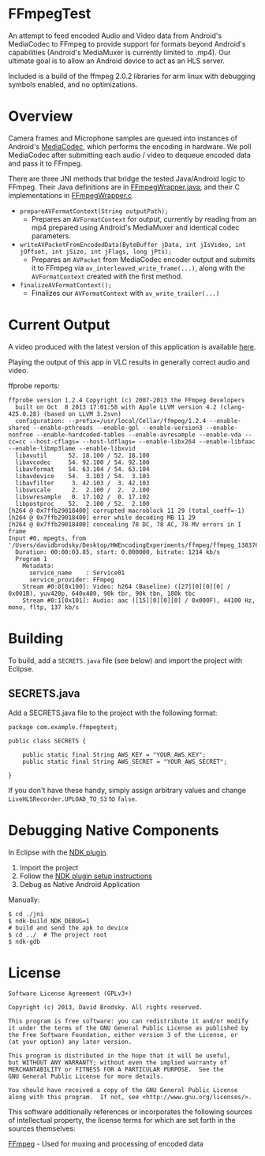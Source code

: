 # FFmpegTest
An attempt to feed encoded Audio and Video data from Android's MediaCodec to FFmpeg to provide support for formats beyond Android's capabilities (Android's MediaMuxer is currently limited to .mp4). Our ultimate goal is to allow an Android device to act as an HLS server. 

Included is a build of the ffmpeg 2.0.2 libraries for arm linux with debugging symbols enabled, and no optimizations.

# Overview

Camera frames and Microphone samples are queued into instances of Android's [MediaCodec](http://developer.android.com/reference/android/media/MediaCodec.html), which performs the encoding in hardware. We poll MediaCodec after submitting each audio / video  to dequeue encoded data and pass it to FFmpeg.

There are three JNI methods that bridge the tested Java/Android logic to FFmpeg. Their Java definitions are in [FFmpegWrapper.java](https://github.com/OnlyInAmerica/FFmpegTest/blob/master/src/com/example/ffmpegtest/FFmpegWrapper.java), and their C implementations in [FFmpegWrapper.c](https://github.com/OnlyInAmerica/FFmpegTest/blob/master/jni/FFmpegWrapper.c).

+ `prepareAVFormatContext(String outputPath);`
     + Prepares an `AVFormatContext` for output, currently by reading from an mp4 prepared using Android's MediaMuxer and identical codec parameters.
+ `writeAVPacketFromEncodedData(ByteBuffer jData, int jIsVideo, int jOffset, int jSize, int jFlags, long jPts);`
     + Prepares an `AVPacket` from MediaCodec encoder output and submits it to FFmpeg via `av_interleaved_write_frame(...)`, along with the `AVFormatContext` created with the first method.
+ `finalizeAVFormatContext();`
     + Finalizes our `AVFormatContext` with `av_write_trailer(...)`

# Current Output

A video produced with the latest version of this application is available [here](https://s3.amazonaws.com/dbro/h264_madness/ffmpeg_1383772856149.ts).

Playing the output of this app in VLC results in generally correct audio and video.

ffprobe reports:

	ffprobe version 1.2.4 Copyright (c) 2007-2013 the FFmpeg developers
	  built on Oct  8 2013 17:01:58 with Apple LLVM version 4.2 (clang-425.0.28) (based on LLVM 3.2svn)
	  configuration: --prefix=/usr/local/Cellar/ffmpeg/1.2.4 --enable-shared --enable-pthreads --enable-gpl --enable-version3 --enable-nonfree --enable-hardcoded-tables --enable-avresample --enable-vda --cc=cc --host-cflags= --host-ldflags= --enable-libx264 --enable-libfaac --enable-libmp3lame --enable-libxvid
	  libavutil      52. 18.100 / 52. 18.100
	  libavcodec     54. 92.100 / 54. 92.100
	  libavformat    54. 63.104 / 54. 63.104
	  libavdevice    54.  3.103 / 54.  3.103
	  libavfilter     3. 42.103 /  3. 42.103
	  libswscale      2.  2.100 /  2.  2.100
	  libswresample   0. 17.102 /  0. 17.102
	  libpostproc    52.  2.100 / 52.  2.100
	[h264 @ 0x7ffb29018400] corrupted macroblock 11 29 (total_coeff=-1)
	[h264 @ 0x7ffb29018400] error while decoding MB 11 29
	[h264 @ 0x7ffb29018400] concealing 78 DC, 78 AC, 78 MV errors in I frame
	Input #0, mpegts, from '/Users/davidbrodsky/Desktop/HWEncodingExperiments/ffmpeg/ffmpeg_1383766999385.mp4':
	  Duration: 00:00:03.85, start: 0.000000, bitrate: 1214 kb/s
	  Program 1 
	    Metadata:
	      service_name    : Service01
	      service_provider: FFmpeg
	    Stream #0:0[0x100]: Video: h264 (Baseline) ([27][0][0][0] / 0x001B), yuv420p, 640x480, 90k tbr, 90k tbn, 180k tbc
	    Stream #0:1[0x101]: Audio: aac ([15][0][0][0] / 0x000F), 44100 Hz, mono, fltp, 137 kb/s


# Building

To build, add a `SECRETS.java` file (see below) and import the project with Eclipse.

## SECRETS.java

Add a SECRETS.java file to the project with the following format:

	package com.example.ffmpegtest;
	
	public class SECRETS {
		
		public static final String AWS_KEY = "YOUR_AWS_KEY";
		public static final String AWS_SECRET = "YOUR_AWS_SECRET";
	
	}

If you don't have these handy, simply assign arbitrary values and change `LiveHLSRecorder.UPLOAD_TO_S3` to `false`.
     

# Debugging Native Components

In Eclipse with the [NDK plugin](http://tools.android.com/recent/usingthendkplugin).

   1. Import the project
   2. Follow the [NDK plugin setup instructions](http://tools.android.com/recent/usingthendkplugin)
   3. Debug as Native Android Application
   
Manually:

    $ cd ./jni
    $ ndk-build NDK_DEBUG=1
    # build and send the apk to device
    $ cd ../  # The project root
    $ ndk-gdb
    

# License


	Software License Agreement (GPLv3+)
	
	Copyright (c) 2013, David Brodsky. All rights reserved.
	
	This program is free software: you can redistribute it and/or modify
	it under the terms of the GNU General Public License as published by
	the Free Software Foundation, either version 3 of the License, or
	(at your option) any later version.
	
	This program is distributed in the hope that it will be useful,
	but WITHOUT ANY WARRANTY; without even the implied warranty of
	MERCHANTABILITY or FITNESS FOR A PARTICULAR PURPOSE.  See the
	GNU General Public License for more details.
	
	You should have received a copy of the GNU General Public License
	along with this program.  If not, see <http://www.gnu.org/licenses/>.


This software additionally references or incorporates the following sources
of intellectual property, the license terms for which are set forth
in the sources themselves:

[FFmpeg](http://www.ffmpeg.org/legal.html) - Used for muxing and processing of encoded data